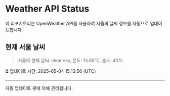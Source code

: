 
# Weather API Status

이 리포지토리는 OpenWeather API를 사용하여 서울의 날씨 정보를 자동으로 업데이트합니다.

## 현재 서울 날씨
> 서울의 현재 날씨: clear sky, 온도: 13.05°C, 습도: 40%

⏳ 업데이트 시간: 2025-05-04 15:13:56 (UTC)

---
자동 업데이트 봇에 의해 관리됩니다.
